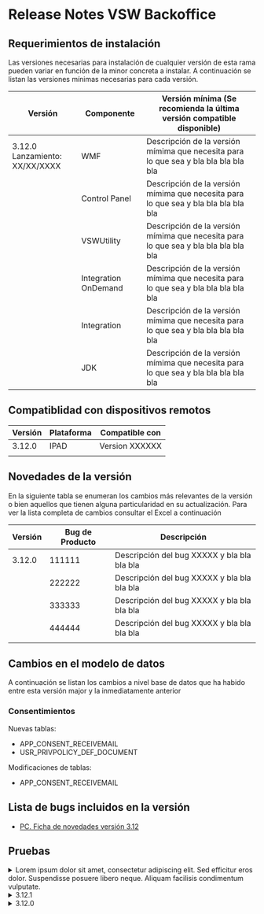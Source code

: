 # Release Notes VSW Backoffice

## Requerimientos de instalación
Las versiones necesarias para instalación de cualquier versión de esta rama pueden variar en función de la minor concreta a instalar. A continuación se listan las versiones mínimas necesarias para cada versión.
 
| Versión                         | Componente | Versión mínima (Se recomienda la última versión compatible disponible)|
| ------------------------------- | -------------|------------------------------------------------------------------------------------------ |
| 3.12.0 </br>Lanzamiento: XX/XX/XXXX | WMF | Descripción de la versión mímima que necesita para lo que sea y bla bla bla bla bla|
|                                 | Control Panel |Descripción de la versión mímima que necesita para lo que sea y bla bla bla bla bla|
|                                 | VSWUtility |Descripción de la versión mímima que necesita para lo que sea y bla bla bla bla bla|
|                                 | Integration OnDemand |Descripción de la versión mímima que necesita para lo que sea y bla bla bla bla bla|
|                                 | Integration |Descripción de la versión mímima que necesita para lo que sea y bla bla bla bla bla|
|                                 | JDK |Descripción de la versión mímima que necesita para lo que sea y bla bla bla bla bla|

## Compatiblidad con dispositivos remotos

| Versión | Plataforma | Compatible con |
| ------- | ---------- | --------------- |
| 3.12.0  | IPAD       | Version XXXXXX  |
|         |            |                 |


## Novedades de la versión
En la siguiente tabla se enumeran los cambios más relevantes de la versión o bien aquellos que tienen alguna particularidad en su actualización. Para ver la lista completa de cambios consultar el Excel a continuación

| Versión | Bug de Producto | Descripción                                 |
| ------- | --------------- | ------------------------------------------- |
| 3.12.0  | 111111          | Descripción del bug XXXXX y bla bla bla bla |
|         | 222222          | Descripción del bug XXXXX y bla bla bla bla |
|         | 333333          | Descripción del bug XXXXX y bla bla bla bla |
|         | 444444          | Descripción del bug XXXXX y bla bla bla bla |
|         |                 |                                             |

## Cambios en el modelo de datos
A continuación se listan los cambios a nivel base de datos que ha habido entre esta versión major y la inmediatamente anterior

### Consentimientos 
Nuevas tablas:
- APP_CONSENT_RECEIVEMAIL
- USR_PRIVPOLICY_DEF_DOCUMENT

Modificaciones de tablas:
- APP_CONSENT_RECEIVEMAIL

## Lista de bugs incluidos en la versión
- [PC. Ficha de novedades versión 3.12](https://google.com)

## Pruebas
<details>
<summary>
Lorem ipsum dolor sit amet, consectetur adipiscing elit. Sed efficitur eros dolor. Suspendisse posuere libero neque. Aliquam facilisis condimentum vulputate.
</summary>
Etiam tincidunt risus mi, eleifend congue nunc sodales eget. Mauris quis risus et neque efficitur congue non quis arcu. Phasellus rhoncus blandit est, sit amet ullamcorper ante sodales egestas. Quisque dapibus eu lorem ut rutrum. Fusce suscipit libero neque. In at nisi vitae enim porttitor scelerisque. Curabitur venenatis egestas iaculis. Curabitur semper nulla lorem, ac porta dui interdum in. Donec iaculis dignissim elit ut consequat. Morbi eleifend enim sed sapien euismod hendrerit. Curabitur pharetra lacus nec libero mollis fringilla. Duis convallis ornare enim, vitae viverra nunc ultricies eu. Aenean sed tincidunt erat. Sed commodo lectus ut purus auctor tristique. Nullam eget magna ac nulla facilisis blandit in eu ligula.
</details>

<details>
<summary>
3.12.1
</summary>
Etiam tincidunt risus mi, eleifend congue nunc sodales eget. Mauris quis risus et neque efficitur congue non quis arcu. Phasellus rhoncus blandit est, sit amet ullamcorper ante sodales egestas. Quisque dapibus eu lorem ut rutrum. Fusce suscipit libero neque. In at nisi vitae enim porttitor scelerisque. Curabitur venenatis egestas iaculis. Curabitur semper nulla lorem, ac porta dui interdum in. Donec iaculis dignissim elit ut consequat. Morbi eleifend enim sed sapien euismod hendrerit. Curabitur pharetra lacus nec libero mollis fringilla. Duis convallis ornare enim, vitae viverra nunc ultricies eu. Aenean sed tincidunt erat. Sed commodo lectus ut purus auctor tristique. Nullam eget magna ac nulla facilisis blandit in eu ligula.
</details>

<details>
<summary>
3.12.0
</summary>
Etiam tincidunt risus mi, eleifend congue nunc sodales eget. Mauris quis risus et neque efficitur congue non quis arcu. Phasellus rhoncus blandit est, sit amet ullamcorper ante sodales egestas. Quisque dapibus eu lorem ut rutrum. Fusce suscipit libero neque. In at nisi vitae enim porttitor scelerisque. Curabitur venenatis egestas iaculis. Curabitur semper nulla lorem, ac porta dui interdum in. Donec iaculis dignissim elit ut consequat. Morbi eleifend enim sed sapien euismod hendrerit. Curabitur pharetra lacus nec libero mollis fringilla. Duis convallis ornare enim, vitae viverra nunc ultricies eu. Aenean sed tincidunt erat. Sed commodo lectus ut purus auctor tristique. Nullam eget magna ac nulla facilisis blandit in eu ligula.
</details>
